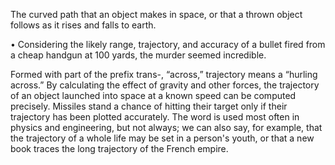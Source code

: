 
The  curved  path  that  an  object  makes  in  space,  or  that  a  thrown  object follows as it rises and falls to earth. 

• Considering the likely range, trajectory, and accuracy of a bullet fired from a cheap handgun at 100
yards, the murder seemed incredible. 

Formed with part of the prefix trans-, “across,” trajectory means a “hurling across.” By calculating
the effect of gravity and other forces, the trajectory of an object launched into space at a known speed can be computed precisely. Missiles stand a chance of hitting their target only if their trajectory has been plotted accurately. The word is used most often in physics and engineering, but not always; we can also say, for example, that the trajectory of a whole life may be set in a person's youth, or that a
new book traces the long trajectory of the French empire.
